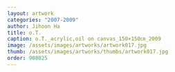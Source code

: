 ```yaml
---
layout: artwork
categories: "2007-2009"
author: Jihoon Ha
title: o.T.
caption: o.T._acrylic,oil on canvas_150×150㎝_2009
image: /assets/images/artworks/artwork017.jpg
thumb: /assets/images/artworks/thumbs/artwork017.jpg
order: 908025
---
```


